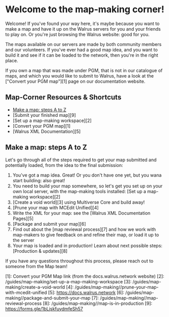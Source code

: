 # **Welcome to the map-making corner!**

Welcome! If you've found your way here, it's maybe because you want to make a map and have it up on the Walrus servers for you and your friends to play on.  Or you're just browsing the Walrus website: good for you.

The maps available on our servers are made by both community members and our volunteers.  If you've ever had a good map idea, and you want to build it and see if it can be loaded to the network, then you're in the right place.

If you own a map that was made under PGM, that is not in our catalogue of maps, and which you would like to submit to Walrus, have a look at the ["Convert your PGM map"][1] page on our documentation website.


## **Map-Corner Resources & Shortcuts**

- [Make a map: steps A to Z](#make-a-map-steps-a-to-z)
- [Submit your finished map][9]
- [Set up a map-making workspace][2]
- [Convert your PGM map][1]
- [Walrus XML Documentation][5]


## **Make a map: steps A to Z**

Let's go through all of the steps required to get your map submitted and potentially loaded, from the idea to the final submission:

1. You've got a map idea. Great! Or you don't have one yet, but you wana start building: also great!
2. You need to build your map somewhere, so let's get you set up on your own local server, with the map-making tools installed: [Set up a map-making workspace][2]
3. [Create a void world][3] using Multiverse Core and build away!
4. [Prune your map with MCEdit Unified][4]
5. Write the XML for your map: see the [Walrus XML Documentation Pages][5]
6. [Package and submit your map][6]
7. Find out about the [map reviewal process][7] and how we work with map-makers to give feedback on and refine their map, or load it up to the server
8. Your map is loaded and in production! Learn about next possible steps: [Production & updates][8]

If you have any questions throughout this process, please reach out to someone from the Map team!

[1]: Convert your PGM Map link (from the docs.walrus.network website)
[2]: /guides/map-making/set-up-a-map-making-workspace
[3]: /guides/map-making/create-a-void-world
[4]: /guides/map-making//prune-your-map-with-mcedit-unified
[5]: https://docs.walrus.network
[6]: /guides/map-making//package-and-submit-your-map
[7]: /guides/map-making//map-reviewal-process
[8]: /guides/map-making//map-is-in-production
[9]: https://forms.gle/1bLjskfuydmfeSh57
